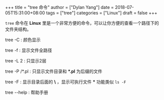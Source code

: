 +++
title = "tree 命令"
author = ["Dylan Yang"]
date = 2018-07-05T15:31:00+08:00
tags = ["tree"]
categories = ["Linux"]
draft = false
+++

`tree` 命令在 **Linux** 里是一个非常方便的命令，可以让你方便的查看一个路径下的文件夹结构。

tree -C
: 颜色显示

tree -f
: 显示文件全路径

tree -L 2
: 只显示2层

tree -P /\*.pl
: 只显示文件目录和 **\*.pl** 为后缀的文件

tree -F
: 显示目录后面的 **\\** ，显示可执行文件 **\*** 功能类似 `ls -F`

tree --help
: 帮助手册
